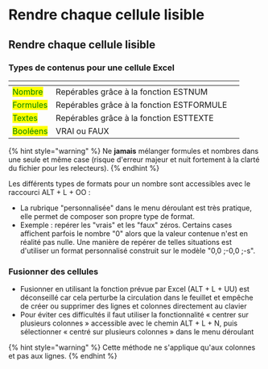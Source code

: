 # Rendre chaque cellule lisible

## Rendre chaque cellule lisible

### Types de contenus pour une cellule Excel

<table data-view="cards"><thead><tr><th></th><th></th><th></th></tr></thead><tbody><tr><td><mark style="color:green;">Nombre</mark></td><td>Repérables grâce à la fonction ESTNUM</td><td></td></tr><tr><td><mark style="color:green;">Formules</mark></td><td>Repérables grâce à la fonction ESTFORMULE</td><td></td></tr><tr><td><mark style="color:green;">Textes</mark></td><td>Repérables grâce à la fonction ESTTEXTE</td><td></td></tr><tr><td><mark style="color:green;">Booléens</mark></td><td>VRAI ou FAUX</td><td></td></tr></tbody></table>

{% hint style="warning" %}
Ne **jamais** mélanger formules et nombres dans une seule et même case (risque d'erreur majeur et nuit fortement à la clarté du fichier pour les relecteurs).
{% endhint %}

Les différents types de formats pour un nombre sont accessibles avec le raccourci ALT + L + OO :

* La rubrique "personnalisée" dans le menu déroulant est très pratique, elle permet de composer son propre type de format.
* Exemple : repérer les "vrais" et les "faux" zéros. Certains cases affichent parfois le nombre "0" alors que la valeur contenue n'est en réalité pas nulle. Une manière de repérer de telles situations est d'utiliser un format personnalisé construit sur le modèle "0,0 ;-0,0 ;-s".

### Fusionner des cellules

* Fusionner en utilisant la fonction prévue par Excel (ALT + L + UU) est déconseillé car cela perturbe la circulation dans le feuillet et empêche de créer ou supprimer des lignes et colonnes directement au clavier
* Pour éviter ces difficultés il faut utiliser la fonctionnalité « centrer sur plusieurs colonnes » accessible avec le chemin ALT + L + N, puis sélectionner « centré sur plusieurs colonnes » dans le menu déroulant

{% hint style="warning" %}
Cette méthode ne s'applique qu'aux colonnes et pas aux lignes.
{% endhint %}
